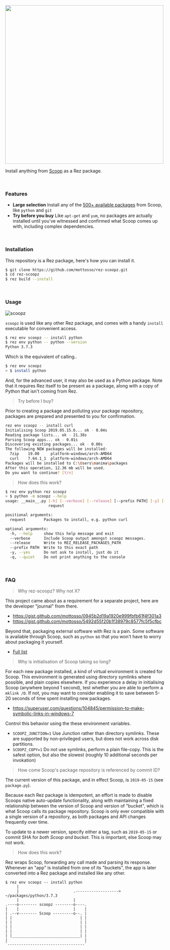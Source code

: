 <img width=500 src=https://user-images.githubusercontent.com/2152766/59205156-2eecb500-8b9a-11e9-8ad9-2ef1e167b7b8.png>

Install anything from [Scoop](https://scoop.sh/) as a Rez package.

<br>

### Features

- **Large selection** Install any of the [500+ available packages](https://github.com/ScoopInstaller/Main/tree/master/bucket) from Scoop, like `python` and `git`
- **Try before you buy** Like `apt-get` and `yum`, no packages are actually installed until you've witnessed and confirmed what Scoop comes up with, including complex dependencies.

<br>

### Installation

This repository is a Rez package, here's how you can install it.

```bash
$ git clone https://github.com/mottosso/rez-scoopz.git
$ cd rez-scoopz
$ rez build --install
```

<br>

### Usage

![scoopz](https://user-images.githubusercontent.com/2152766/59216542-bbf03800-8bb3-11e9-85a0-421df2b85f37.gif)

`scoopz` is used like any other Rez package, and comes with a handy `install` executable for convenient access.

```bash
$ rez env scoopz -- install python
$ rez env python -- python --version
Python 3.7.3
```

Which is the equivalent of calling..

```bash
$ rez env scoopz
> $ install python
```

And, for the advanced user, it may also be used as a Python package. Note that it requires Rez itself to be present as a package, along with a copy of Python that isn't coming from Rez.

> Try before I buy?

Prior to creating a package and polluting your package repository, packages are prepared and presented to you for confirmation.

```bash
rez env scoopz -- install curl
Initialising Scoop 2019.05.15.6... ok - 0.04s
Reading package lists... ok - 21.38s
Parsing Scoop apps... ok - 0.01s
Discovering existing packages... ok - 0.00s
The following NEW packages will be installed:
  7zip    19.00     platform-windows/arch-AMD64
  curl    7.64.1_1  platform-windows/arch-AMD64
Packages will be installed to C:\Users\manima\packages
After this operation, 12.36 mb will be used.
Do you want to continue? [Y/n]
```

> How does this work?

```bash
$ rez env python rez scoopz
> $ python -m scoopz --help
usage: __main__.py [-h] [--verbose] [--release] [--prefix PATH] [-y] [-q]
                   request

positional arguments:
  request        Packages to install, e.g. python curl

optional arguments:
  -h, --help     show this help message and exit
  --verbose      Include Scoop output amongst scoopz messages.
  --release      Write to REZ_RELEASE_PACKAGES_PATH
  --prefix PATH  Write to this exact path
  -y, --yes      Do not ask to install, just do it
  -q, --quiet    Do not print anything to the console
```

<br>

### FAQ

> Why rez-scoopz? Why not X?

This project came about as a requirement for a separate project, here are the developer "journal" from there.

- https://gist.github.com/mottosso/0945b2d19a1920e999fbfb61f4f301a3
- https://gist.github.com/mottosso/5492d55f20b1f38979c8577fc5f5cfbc

Beyond that, packaging external software with Rez is a pain. Some software is available through Scoop, such as `python` so that you won't have to worry about packaging it yourself.

- [Full list](https://github.com/ScoopInstaller/Main/tree/master/bucket)

> Why is initialisation of Scoop taking so long?

For each new package installed, a kind of virtual environment is created for Scoop. This environment is generated using directory symlinks where possible, and plain copies elsewhere. If you experience a delay in initialising Scoop (anywhere beyond 1 second), test whether you are able to perform a `mklink /D`. If not, you may want to consider enabling it to save between 5-20 seconds of time spent installing new packages.

- https://superuser.com/questions/104845/permission-to-make-symbolic-links-in-windows-7

Control this behavior using the these environment variables.

- `SCOOPZ_JUNCTION=1` Use Junction rather than directory symlinks. These are supported by non-privileged users, but does not work across disk partitions.
- `SCOOPZ_COPY=1` Do not use symlinks, perform a plain file-copy. This is the safest option, but also the slowest (roughly 10 additional seconds per invokation)

> How come Scoop's package repository is referenced by commit ID?

The current version of this package, and in effect Scoop, is `2019-05-15` (see `package.py`).

Because each Rez package is idempotent, an effort is made to disable Scoops native auto-update functionality, along with maintaining a fixed relationship between the version of Scoop and version of "bucket", which is what Scoop calls its package repository. Scoop is only ever compatible with a single version of a repository, as both packages and API changes frequently over time.

To update to a newer version, specify either a tag, such as `2019-05-15` or commit SHA for *both Scoop and bucket*. This is important, else Scoop may not work.

> How does this work?

Rez wraps Scoop, forwarding any call made and parsing its response. Whenever an "app" is installed from one of its "buckets", the app is later converted into a Rez package and installed like any other.

```
$ rez env scoopz -- install python
     |
     |                        .-------------------> ~/packages/python/3.7.3
     |                        |
.----o-------- scoopz --------o----.
|    |                        |    |
| .--v-------- Scoop ---------o--. |
| |                              | |
| |                              | |
| |                              | |
| |                              | |
| |______________________________| |
|                                  |
`----------------------------------`

```

<br>
